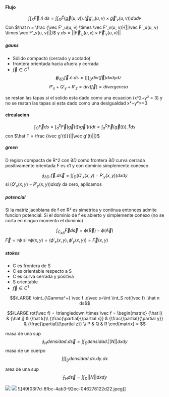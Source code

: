 #### Flujo 

 $$\int\int_S \vec F.\hat n\ ds= \int\int_D \hat F(\vec g(u ,v)).\vec (g'_u(u, v) \times \vec g'_v(u, v))dudv$$
  Con $\hat n = \frac {\vec F'_u(u, v) \times \vec F'_v(u, v)}{||\vec F'_u(u, v) \times \vec F'_v(u, v)||}$ y  $ds=||\vec F'_u(u, v) \times \vec F'_v(u, v)||$

  ##### gauss
  - Sólido compacto (cerrado y acotado)
- frontera orientada hacia afuera y cerrada
- $\vec f \in C^1$
 $$ ∯_{\partial D}\vec f . \hat n . ds = \int \int \int_D div(\vec f) dxdydz $$
$$P'_x +Q'_y + R'_z = div(\vec f) = divergencia$$



se restan las tapas si el solido esta dado como una ecuacion (x^2+y² = 3) y no se restan las tapas si esta dado como una desigualdad x²+y²>=3 
 #### circulacion
$$\int_C \vec F ds= \int_a^b \vec F (\vec g(t))\vec g'(t)dt=\int_a^b \vec F (\vec g(t)).\hat T ds $$
con $\hat T = \frac {\vec g'(t)}{||\vec g'(t)||}$

##### green
D region compacta de R^2 con $\partial D$ como frontera
$\partial D$ curva cerrada positivamente orientada
F es c1 y con dominio simplemente conexco

$$\oint_{\partial D⁺} \vec f.d\vec s= \int \int_D (Q'_x(x,y)-P'_y(x,y))dxdy$$
si $(Q'_x(x,y)-P'_y(x,y))dxdy$ da cero, aplicamos

##### potencial
Si la matriz jacobiana de f en R³ es simetrica y continua entonces admite funcion potencial.
Si el dominio de f es abierto y simplemente conexo (no se corta en ningun momento el dominio)

$$\int_{C_{AB}}\vec F d \vec s = \phi(\vec B)- \phi(\vec A)$$
$\vec F = \triangledown \phi$ si $\triangledown \phi (x,y) = (\phi'_x(x, y), \phi'_y(x, y))=\vec F(x, y)$

##### stokes
- C es frontera de S
- C es orientable respecto a S
- C es curva cerrada y positiva
- S orientable 
- $\vec f \in C^1$

$$\LARGE \oint_{\Gamma^+} \vec f .d\vec s=\int \int_S rot(\vec f) .\hat n ds$$

$$\LARGE rot(\vec f) = \triangledown \times \vec f = \begin{matrix}  
{\hat i} & {\hat j} & {\hat k}\\  
{\frac{\partial}{\partial x}} & {\frac{\partial}{\partial y}} & {\frac{\partial}{\partial z}} \\
P & Q & R
\end{matrix} = $$

masa de una sup 
$$\oint_{ H} densidad.d\vec s= \int \int_D densidad.||N||dxdy$$
masa de un cuerpo 
$$\int \int \int_D densidad.dx.dy.dx$$


area de una sup
$$\oint_{ H}d\vec s= \int \int_D||N||dxdy$$


![](blob:https://web.whatsapp.com/49f03f7d-8fbc-4ab3-92ec-046278122d22)
![](blob:https://web.whatsapp.com/49f03f7d-8fbc-4ab3-92ec-046278122d22)
![[49f03f7d-8fbc-4ab3-92ec-046278122d22.jpeg]]